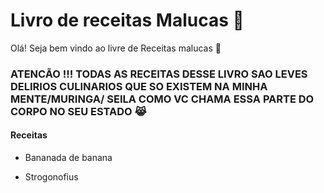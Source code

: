# Livro de receitas Malucas :clown_face:

Olá! Seja bem vindo ao livre de Receitas malucas :call_me_hand:

### ATENCÃO !!! TODAS AS RECEITAS DESSE LIVRO SAO LEVES DELIRIOS CULINARIOS QUE SO EXISTEM NA MINHA MENTE/MURINGA/ SEILA COMO VC CHAMA ESSA PARTE DO CORPO NO SEU ESTADO :joy_cat:



#### Receitas

- Bananada de banana

- Strogonofius
